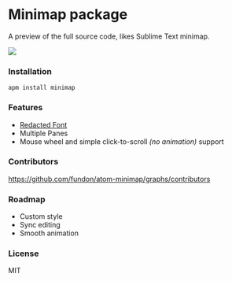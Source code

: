# Minimap package

A preview of the full source code, likes Sublime Text minimap.

![](https://github.com/fundon/atom-minimap/blob/master/resources/minimap-dark-splits.png?raw=true)

### Installation

```
apm install minimap
```

### Features

* [Redacted Font][]
* Multiple Panes
* Mouse wheel and simple click-to-scroll _(no animation)_ support

### Contributors

https://github.com/fundon/atom-minimap/graphs/contributors


[Redacted Font]: https://github.com/christiannaths/Redacted-Font

### Roadmap

* Custom style
* Sync editing
* Smooth animation

### License

MIT
